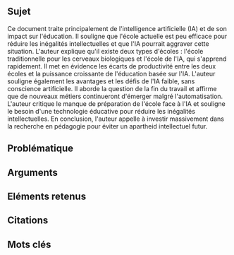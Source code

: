 ## Sujet
Ce document traite principalement de l'intelligence artificielle (IA) et de son impact sur l'éducation. Il souligne que l'école actuelle est peu efficace pour réduire les inégalités intellectuelles et que l'IA pourrait aggraver cette situation. L'auteur explique qu'il existe deux types d'écoles : l'école traditionnelle pour les cerveaux biologiques et l'école de l'IA, qui s'apprend rapidement. Il met en évidence les écarts de productivité entre les deux écoles et la puissance croissante de l'éducation basée sur l'IA. L'auteur souligne également les avantages et les défis de l'IA faible, sans conscience artificielle. Il aborde la question de la fin du travail et affirme que de nouveaux métiers continueront d'émerger malgré l'automatisation. L'auteur critique le manque de préparation de l'école face à l'IA et souligne le besoin d'une technologie éducative pour réduire les inégalités intellectuelles. En conclusion, l'auteur appelle à investir massivement dans la recherche en pédagogie pour éviter un apartheid intellectuel futur.
## Problématique
## Arguments

## Eléments retenus 

## Citations

## Mots clés
